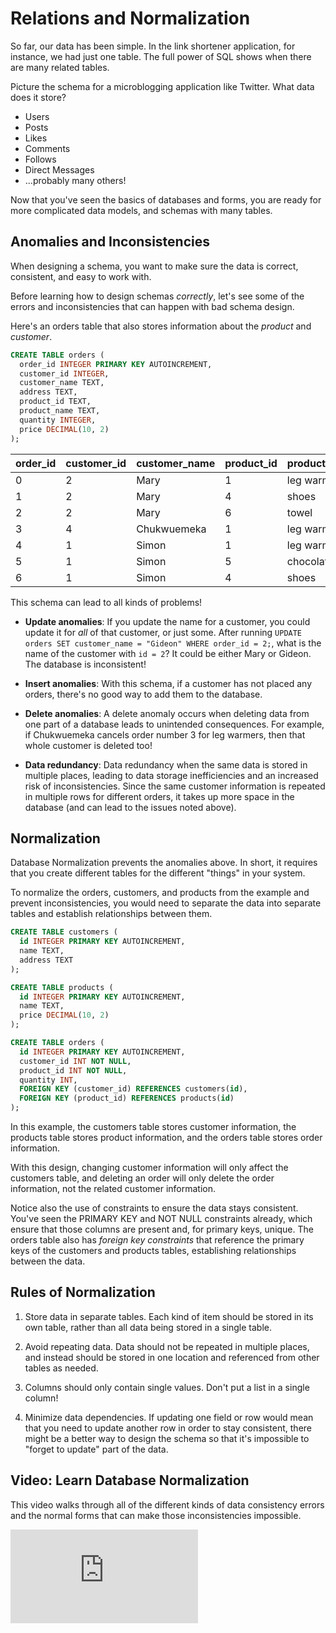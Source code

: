 # Relations and Normalization

So far, our data has been simple. In the link shortener application, for instance, we had just one table. The full power of SQL shows when there are many related tables.

Picture the schema for a microblogging application like Twitter. What data does it store?

- Users
- Posts
- Likes
- Comments
- Follows
- Direct Messages
- ...probably many others!

Now that you've seen the basics of databases and forms, you are ready for more complicated data models, and schemas with many tables.

## Anomalies and Inconsistencies

When designing a schema, you want to make sure the data is correct, consistent, and easy to work with.

Before learning how to design schemas _correctly_, let's see some of the errors and inconsistencies that can happen with bad schema design.

Here's an orders table that also stores information about the _product_ and _customer_.

```sql
CREATE TABLE orders (
  order_id INTEGER PRIMARY KEY AUTOINCREMENT,
  customer_id INTEGER,
  customer_name TEXT,
  address TEXT,
  product_id TEXT,
  product_name TEXT,
  quantity INTEGER,
  price DECIMAL(10, 2)
);
```

| order_id | customer_id | customer_name | product_id | product_name | quantity | price |
|---|---|---|---|---|---|---|
| 0 | 2 | Mary | 1 | leg warmers | 3 | 23 |
| 1 | 2 | Mary | 4 | shoes | 10 | 21 |
| 2 | 2 | Mary | 6 | towel | 3 | 40 |
| 3 | 4 | Chukwuemeka | 1 | leg warmers | 9 | 32 |
| 4 | 1 | Simon | 1 | leg warmers | 5 | 33 |
| 5 | 1 | Simon | 5 | chocolate | 10 | 45 |
| 6 | 1 | Simon | 4 | shoes | 8 | 46 |

This schema can lead to all kinds of problems!

* **Update anomalies**: If you update the name for a customer, you could update it for _all_ of that customer, or just some. After running `UPDATE orders SET customer_name = "Gideon" WHERE order_id = 2;`, what is the name of the customer with `id = 2`? It could be either Mary or Gideon. The database is inconsistent!

* **Insert anomalies**: With this schema, if a customer has not placed any orders, there's no good way to add them to the database.

* **Delete anomalies**: A delete anomaly occurs when deleting data from one part of a database leads to unintended consequences. For example, if Chukwuemeka cancels order number 3 for leg warmers, then that whole customer is deleted too!

* **Data redundancy**: Data redundancy when the same data is stored in multiple places, leading to data storage inefficiencies and an increased risk of inconsistencies. Since the same customer information is repeated in multiple rows for different orders, it takes up more space in the database (and can lead to the issues noted above). 

## Normalization

Database Normalization prevents the anomalies above. In short, it requires that you create different tables for the different "things" in your system.

To normalize the orders, customers, and products from the example and prevent inconsistencies, you would need to separate the data into separate tables and establish relationships between them.

```sql
CREATE TABLE customers (
  id INTEGER PRIMARY KEY AUTOINCREMENT,
  name TEXT,
  address TEXT
);

CREATE TABLE products (
  id INTEGER PRIMARY KEY AUTOINCREMENT,
  name TEXT,
  price DECIMAL(10, 2)
);

CREATE TABLE orders (
  id INTEGER PRIMARY KEY AUTOINCREMENT,
  customer_id INT NOT NULL,
  product_id INT NOT NULL,
  quantity INT,
  FOREIGN KEY (customer_id) REFERENCES customers(id),
  FOREIGN KEY (product_id) REFERENCES products(id)
);
```

In this example, the customers table stores customer information, the products table stores product information, and the orders table stores order information. 

With this design, changing customer information will only affect the customers table, and deleting an order will only delete the order information, not the related customer information.

Notice also the use of constraints to ensure the data stays consistent. You've seen the PRIMARY KEY and NOT NULL constraints already, which ensure that those columns are present and, for primary keys, unique. The orders table also has _foreign key constraints_ that reference the primary keys of the customers and products tables, establishing relationships between the data.

## Rules of Normalization

1. Store data in separate tables. Each kind of item should be stored in its own table, rather than all data being stored in a single table.

2. Avoid repeating data. Data should not be repeated in multiple places, and instead should be stored in one location and referenced from other tables as needed.

3. Columns should only contain single values. Don't put a list in a single column!

4. Minimize data dependencies. If updating one field or row would mean that you need to update another row in order to stay consistent, there might be a better way to design the schema so that it's impossible to "forget to update" part of the data.

## Video: Learn Database Normalization

This video walks through all of the different kinds of data consistency errors and the normal forms that can make those inconsistencies impossible.

<div class="embed"><iframe src="https://www.youtube.com/embed/GFQaEYEc8_8" title="YouTube video player" frameborder="0" allow="accelerometer; autoplay; clipboard-write; encrypted-media; gyroscope; picture-in-picture; web-share" allowfullscreen></iframe></div>
